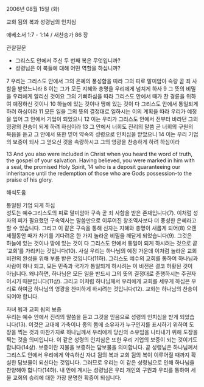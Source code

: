 2006년 08월 15일 (화)

교회 됨의 복과 성령님의 인치심



에베소서 1:7 - 1:14 / 새찬송가 86 장


관찰질문
- 그리스도 안에서 주신 두 번째 복은 무엇입니까?
- 성령님은 이 복들에 대해 어떤 역할을 하십니까?

7 우리는 그리스도 안에서 그의 은혜의 풍성함을 따라 그의 피로 말미암아 속량 곧 죄 사함을 받았느니라 8 이는 그가 모든 지혜와 총명을 우리에게 넘치게 하사 9 그 뜻의 비밀을 우리에게 알리신 것이요 그의 기뻐하심을 따라 그리스도 안에서 때가 찬 경륜을 위하여 예정하신 것이니 10 하늘에 있는 것이나 땅에 있는 것이 다 그리스도 안에서 통일되게 하려 하심이라 11 모든 일을 그의 뜻의 결정대로 일하시는 이의 계획을 따라 우리가 예정을 입어 그 안에서 기업이 되었으니 12 이는 우리가 그리스도 안에서 전부터 바라던 그의 영광의 찬송이 되게 하려 하심이라 13 그 안에서 너희도 진리의 말씀 곧 너희의 구원의 복음을 듣고 그 안에서 또한 믿어 약속의 성령으로 인치심을 받았으니 14 이는 우리 기업의 보증이 되사 그 얻으신 것을 속량하시고 그의 영광을 찬송하게 하려 하심이라

13  And you also were included in Christ when you heard the word of truth, the gospel of your salvation. Having believed, you were marked in him with a seal, the promised Holy Spirit, 14  who is a deposit guaranteeing our inheritance until the redemption of those who are Gods possession-to the praise of his glory.

해석도움





통일된 기업 되게 하심  
성도는 예수그리스도의 피로 말미암아 구속 곧 죄 사함을 받은 존재입니다(7). 이처럼 성자의 피가 필요했던 구속역사는 말씀만으로 이루어진 창조역사보다 더 풍성한 은혜라고 할 수 있습니다. 그리고 이 같은 구속을 통해 신자는 지혜와 총명이 새롭게 되어(8) 오랜 세월동안 때가 차기를 기다려온 한 가지 놀라운 비밀을 깨닫게 되었습니다(9). 그것은 하늘에 있는 것이나 땅에 있는 것이 다 그리스도 안에서 통일이 되게 하시려는 것으로 곧 ‘교회’를 가리키는 것입니다(10). 사실 우리는 하나님의 예정 가운데 이처럼 놀라운 교회비전의 완성을 위해 부름 받은 것입니다(11하). 그리스도 예수의 교회를 통하여 하나님과 사람이 하나 되고, 모든 민족과 국가가 통일되게 하시려는 이 비전은 결코 허황된 것이 아닙니다. 왜냐하면, 하나님은 모든 일을 반드시 그의 뜻의 결정대로 준행하시는 주권자이시기 때문입니다(11상). 그리고 이처럼 하나님께서 우리에게 교회를 세우게 하심은 우리로 하여금 하나님의 영광을 찬미하게 하시려는 것입니다(12). 교회는 하나님의 찬송이 되어야 합니다.

자녀 됨과 교회 됨의 보증  
우리는 예수 안에서 진리의 말씀을 듣고 그것을 믿음으로 성령의 인치심을 받게 되었습니다(13). 이것은 고대에 가축이나 종의 몸에 소유자가 누구인지를 표시하기 위하여 도장을 찍는 것과 마찬가지로 하나님께서 우리에게 당신의 소유임을 나타내기 위해 도장을 찍는 것을 의미입니다. 이 같은 성령의 인치심은 또한 우리 기업의 보증이 되는 것이기도 합니다(14상). 보증이란 지불을 보증하는 담보물을 의미합니다. 곧 성령님은 하나님께서 그리스도 안에서 우리에게 약속하신 자녀 됨의 복과 교회 됨의 복이 이루어질 때까지 확실한 담보물이 되신다는 것입니다. 그러므로 우리는 이 같은 성령님으로 인해 하나님을 찬양해야 합니다(14하). 내 안에 계시는 성령님은 우리 개인의 구원과 우리를 통하여 세울 교회의 승리에 대한 가장 분명한 확증이 되십니다.